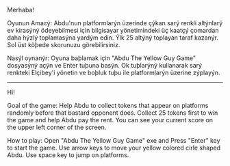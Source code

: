 Merhaba!

Oyunun Amacý: Abdu'nun platformlarýn üzerinde çýkan sarý renkli altýnlarý ev kirasýný ödeyebilmesi için
bilgisayar yönetimindeki üç kaatçý çomardan daha hýzlý toplamasýna yardým edin. Ýlk 25 altýný 
toplayan taraf kazanýr. Sol üst köþede skorunuzu görebilirsiniz.

Nasýl oynanýr: Oyuna baþlamak için "Abdu The Yellow Guy Game" dosyasýný açýn ve Enter tuþuna basýn.
Ok tuþlarýný kullanarak sarý renkteki Elçibey'i yönetin ve boþluk tuþu ile platformlarýn üzerine zýplayýn.


------------------------------------------------------------------------------------------------------------------------------------
Hi!

Goal of the game: Help Abdu to collect tokens that appear on platforms randomly before
that bastard opponent does. Collect 25 tokens first to win the game and help Abdu pay the rent.
You can see your current score on the upper left corner of the screen.

How to play: Open "Abdu The Yellow Guy Game" exe and Press "Enter" key to start the game.
Use arrow keys to move your yellow colored cirle shaped Abdu. Use space key to jump on platforms.
